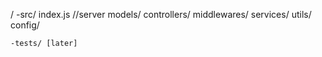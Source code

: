 /
    -src/
        index.js //server
        models/
        controllers/
        middlewares/
        services/
        utils/
        config/
        
    -tests/ [later]